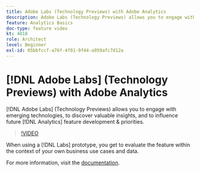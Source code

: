 ```yaml
---
title: Adobe Labs (Technology Previews) with Adobe Analytics
description: Adobe Labs (Technology Previews) allows you to engage with emerging technologies, to discover valuable insights, and to influence future Analytics feature development & priorities.
feature: Analytics Basics
doc-type: feature video
kt: 4818
role: Architect
level: Beginner
exl-id: 05bbfccf-a76f-4f01-9f44-a959afc7d12a
---
```

# [!DNL Adobe Labs] (Technology Previews) with Adobe Analytics

[!DNL Adobe Labs] (Technology Previews) allows you to engage with emerging technologies, to discover valuable insights, and to influence future [!DNL Analytics] feature development & priorities.

>[!VIDEO](https://video.tv.adobe.com/v/32841/?quality=12&learn=on)

When using a [!DNL Labs] prototype, you get to evaluate the feature within the context of your own business use cases and data.

For more information, visit the [documentation](https://experienceleague.adobe.com/docs/analytics/analyze/tech-previews/overview.html).
